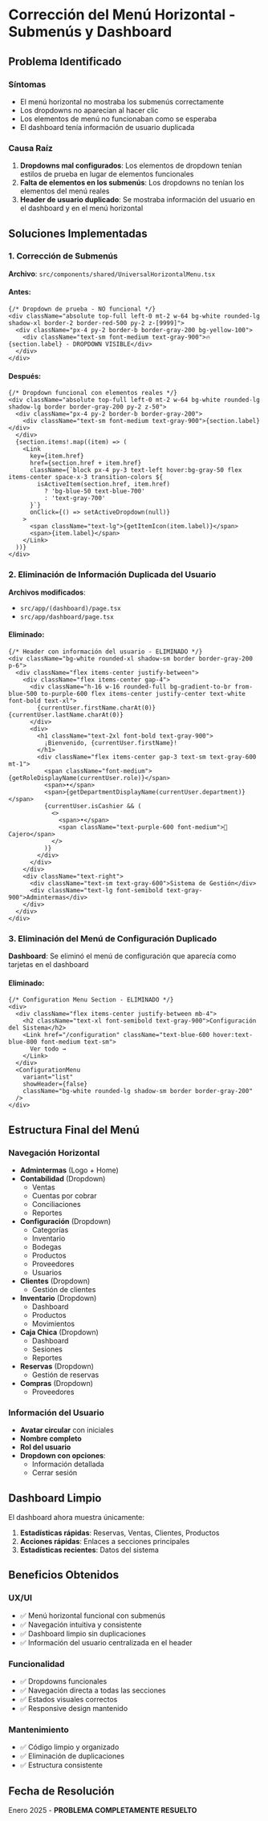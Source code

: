 # Corrección del Menú Horizontal - Submenús y Dashboard

## Problema Identificado

### Síntomas
- El menú horizontal no mostraba los submenús correctamente
- Los dropdowns no aparecían al hacer clic
- Los elementos de menú no funcionaban como se esperaba
- El dashboard tenía información de usuario duplicada

### Causa Raíz
1. **Dropdowns mal configurados**: Los elementos de dropdown tenían estilos de prueba en lugar de elementos funcionales
2. **Falta de elementos en los submenús**: Los dropdowns no tenían los elementos del menú reales
3. **Header de usuario duplicado**: Se mostraba información del usuario en el dashboard y en el menú horizontal

## Soluciones Implementadas

### 1. Corrección de Submenús

**Archivo**: `src/components/shared/UniversalHorizontalMenu.tsx`

#### Antes:
```tsx
{/* Dropdown de prueba - NO funcional */}
<div className="absolute top-full left-0 mt-2 w-64 bg-white rounded-lg shadow-xl border-2 border-red-500 py-2 z-[9999]">
  <div className="px-4 py-2 border-b border-gray-200 bg-yellow-100">
    <div className="text-sm font-medium text-gray-900">🔥 {section.label} - DROPDOWN VISIBLE</div>
  </div>
</div>
```

#### Después:
```tsx
{/* Dropdown funcional con elementos reales */}
<div className="absolute top-full left-0 mt-2 w-64 bg-white rounded-lg shadow-lg border border-gray-200 py-2 z-50">
  <div className="px-4 py-2 border-b border-gray-200">
    <div className="text-sm font-medium text-gray-900">{section.label}</div>
  </div>
  {section.items!.map((item) => (
    <Link
      key={item.href}
      href={section.href + item.href}
      className={`block px-4 py-3 text-left hover:bg-gray-50 flex items-center space-x-3 transition-colors ${
        isActiveItem(section.href, item.href)
          ? 'bg-blue-50 text-blue-700'
          : 'text-gray-700'
      }`}
      onClick={() => setActiveDropdown(null)}
    >
      <span className="text-lg">{getItemIcon(item.label)}</span>
      <span>{item.label}</span>
    </Link>
  ))}
</div>
```

### 2. Eliminación de Información Duplicada del Usuario

**Archivos modificados**:
- `src/app/(dashboard)/page.tsx`
- `src/app/dashboard/page.tsx`

#### Eliminado:
```tsx
{/* Header con información del usuario - ELIMINADO */}
<div className="bg-white rounded-xl shadow-sm border border-gray-200 p-6">
  <div className="flex items-center justify-between">
    <div className="flex items-center gap-4">
      <div className="h-16 w-16 rounded-full bg-gradient-to-br from-blue-500 to-purple-600 flex items-center justify-center text-white font-bold text-xl">
        {currentUser.firstName.charAt(0)}{currentUser.lastName.charAt(0)}
      </div>
      <div>
        <h1 className="text-2xl font-bold text-gray-900">
          ¡Bienvenido, {currentUser.firstName}!
        </h1>
        <div className="flex items-center gap-3 text-sm text-gray-600 mt-1">
          <span className="font-medium">{getRoleDisplayName(currentUser.role)}</span>
          <span>•</span>
          <span>{getDepartmentDisplayName(currentUser.department)}</span>
          {currentUser.isCashier && (
            <>
              <span>•</span>
              <span className="text-purple-600 font-medium">🏪 Cajero</span>
            </>
          )}
        </div>
      </div>
    </div>
    <div className="text-right">
      <div className="text-sm text-gray-600">Sistema de Gestión</div>
      <div className="text-lg font-semibold text-gray-900">Admintermas</div>
    </div>
  </div>
</div>
```

### 3. Eliminación del Menú de Configuración Duplicado

**Dashboard**: Se eliminó el menú de configuración que aparecía como tarjetas en el dashboard

#### Eliminado:
```tsx
{/* Configuration Menu Section - ELIMINADO */}
<div>
  <div className="flex items-center justify-between mb-4">
    <h2 className="text-xl font-semibold text-gray-900">Configuración del Sistema</h2>
    <Link href="/configuration" className="text-blue-600 hover:text-blue-800 font-medium text-sm">
      Ver todo →
    </Link>
  </div>
  <ConfigurationMenu 
    variant="list" 
    showHeader={false} 
    className="bg-white rounded-lg shadow-sm border border-gray-200"
  />
</div>
```

## Estructura Final del Menú

### Navegación Horizontal
- **Admintermas** (Logo + Home)
- **Contabilidad** (Dropdown)
  - Ventas
  - Cuentas por cobrar
  - Conciliaciones
  - Reportes
- **Configuración** (Dropdown)
  - Categorías
  - Inventario
  - Bodegas
  - Productos
  - Proveedores
  - Usuarios
- **Clientes** (Dropdown)
  - Gestión de clientes
- **Inventario** (Dropdown)
  - Dashboard
  - Productos
  - Movimientos
- **Caja Chica** (Dropdown)
  - Dashboard
  - Sesiones
  - Reportes
- **Reservas** (Dropdown)
  - Gestión de reservas
- **Compras** (Dropdown)
  - Proveedores

### Información del Usuario
- **Avatar circular** con iniciales
- **Nombre completo**
- **Rol del usuario**
- **Dropdown con opciones**:
  - Información detallada
  - Cerrar sesión

## Dashboard Limpio

El dashboard ahora muestra únicamente:
1. **Estadísticas rápidas**: Reservas, Ventas, Clientes, Productos
2. **Acciones rápidas**: Enlaces a secciones principales
3. **Estadísticas recientes**: Datos del sistema

## Beneficios Obtenidos

### UX/UI
- ✅ Menú horizontal funcional con submenús
- ✅ Navegación intuitiva y consistente
- ✅ Dashboard limpio sin duplicaciones
- ✅ Información del usuario centralizada en el header

### Funcionalidad
- ✅ Dropdowns funcionales
- ✅ Navegación directa a todas las secciones
- ✅ Estados visuales correctos
- ✅ Responsive design mantenido

### Mantenimiento
- ✅ Código limpio y organizado
- ✅ Eliminación de duplicaciones
- ✅ Estructura consistente

## Fecha de Resolución
Enero 2025 - **PROBLEMA COMPLETAMENTE RESUELTO** 